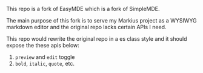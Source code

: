 This repo is a fork of EasyMDE which is a fork of SimpleMDE.

The main purpose of this fork is to serve my Markius project as a WYSIWYG markdown editor and the original repo lacks certain APIs I need.

This repo would rewrite the original repo in a es class style and it should expose the these apis below:

1. `preview` and `edit` toggle
2. `bold`, `italic`, `quote`, etc.
